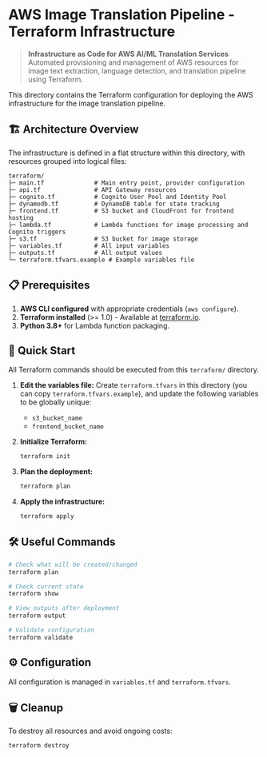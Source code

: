 # AWS Image Translation Pipeline - Terraform Infrastructure

> **Infrastructure as Code for AWS AI/ML Translation Services**
> Automated provisioning and management of AWS resources for image text extraction, language detection, and translation pipeline using Terraform.

This directory contains the Terraform configuration for deploying the AWS infrastructure for the image translation pipeline.

## 🏗️ Architecture Overview

The infrastructure is defined in a flat structure within this directory, with resources grouped into logical files:

```text
terraform/
├─ main.tf              # Main entry point, provider configuration
├─ api.tf               # API Gateway resources
├─ cognito.tf           # Cognito User Pool and Identity Pool
├─ dynamodb.tf          # DynamoDB table for state tracking
├─ frontend.tf          # S3 bucket and CloudFront for frontend hosting
├─ lambda.tf            # Lambda functions for image processing and Cognito triggers
├─ s3.tf                # S3 bucket for image storage
├─ variables.tf         # All input variables
├─ outputs.tf           # All output values
└─ terraform.tfvars.example # Example variables file
```

## 📋 Prerequisites

1. **AWS CLI configured** with appropriate credentials (`aws configure`).
2. **Terraform installed** (>= 1.0) - Available at [terraform.io](https://terraform.io).
3. **Python 3.8+** for Lambda function packaging.

## 🚀 Quick Start

All Terraform commands should be executed from this `terraform/` directory.

1. **Edit the variables file:**
    Create `terraform.tfvars` in this directory (you can copy `terraform.tfvars.example`), and update the following variables to be globally unique:
    - `s3_bucket_name`
    - `frontend_bucket_name`

2. **Initialize Terraform:**
    ```bash
    terraform init
    ```

3. **Plan the deployment:**
    ```bash
    terraform plan
    ```

4. **Apply the infrastructure:**
    ```bash
    terraform apply
    ```

## 🛠️ Useful Commands

```bash
# Check what will be created/changed
terraform plan

# Check current state
terraform show

# View outputs after deployment
terraform output

# Validate configuration
terraform validate
```

## ⚙️ Configuration

All configuration is managed in `variables.tf` and `terraform.tfvars`.

## 🗑️ Cleanup

To destroy all resources and avoid ongoing costs:
```bash
terraform destroy
```